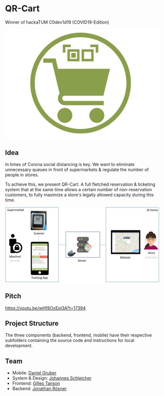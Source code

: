 # QR-Cart

Winner of hackaTUM C0dev1d19 (COVID19-Edition)

![alt text](images/logo.jpg "QR-Cart")

## Idea

In times of Corona social distancing is key. We want to eliminate unnecessary queues in front of supermarkets & regulate the number of people in stores.

To achieve this, we present QR-Cart. A full fletched reservation & ticketing system that at the same time allows a certain number of non-reservation customers, to fully maximize a store's legally allowed capacity during this time.

![alt text](images/system.jpg "The High Level System Design of QR-Cart")

## Pitch

https://youtu.be/wHf8OxEpl3A?t=17394

## Project Structure

The three components (backend, frontend, mobile) have their respective subfolders containing the source code and instructions for local development.

## Team

- Mobile: [Daniel Gruber](https://www.linkedin.com/in/daniel-gruber-6758a2139/)
- System & Design: [Johannes Schleicher](https://www.linkedin.com/in/johannes-schleicher/)
- Frontend: [Gilles Tanson](https://github.com/Lugitan)
- Backend: [Jonathan Rösner](https://github.com/jonrosner)
